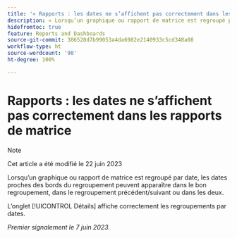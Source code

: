 ```yaml
---
title: '« Rapports : les dates ne s’affichent pas correctement dans les rapports de matrice »'
description: « Lorsqu’un graphique ou rapport de matrice est regroupé par date, les dates proches des bords du regroupement peuvent apparaître dans le bon regroupement, dans le regroupement précédent/suivant ou dans les deux. »
hidefromtoc: true
feature: Reports and Dashboards
source-git-commit: 386528d7b99053a4da6982e2140933c5cd348a08
workflow-type: ht
source-wordcount: '90'
ht-degree: 100%

---
```



# Rapports : les dates ne s’affichent pas correctement dans les rapports de matrice

>[!NOTE]
>
> Cet article a été modifié le 22 juin 2023

Lorsqu’un graphique ou rapport de matrice est regroupé par date, les dates proches des bords du regroupement peuvent apparaître dans le bon regroupement, dans le regroupement précédent/suivant ou dans les deux.

L’onglet [!UICONTROL Détails] affiche correctement les regroupements par dates.

_Premier signalement le 7 juin 2023._

